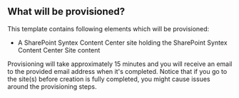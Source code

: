 ## What will be provisioned?

This template contains following elements which will be provisioned:

- A SharePoint Syntex Content Center site holding the SharePoint Syntex Content Center Site content

Provisioning will take approximately 15 minutes and you will receive an email to the provided email address when it's completed. Notice that if you go to the site(s) before creation is fully completed, you might cause issues around the provisioning steps.
